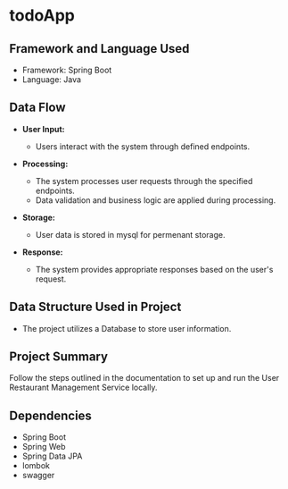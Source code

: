 # todoApp

## Framework and Language Used

- Framework: Spring Boot
- Language: Java

## Data Flow

- **User Input:**
  - Users interact with the system through defined endpoints.
  
- **Processing:**
  - The system processes user requests through the specified endpoints.
  - Data validation and business logic are applied during processing.

- **Storage:**
  - User data is stored in mysql for permenant storage.

- **Response:**
  - The system provides appropriate responses based on the user's request.

## Data Structure Used in Project

- The project utilizes a Database to store user information.


## Project Summary

Follow the steps outlined in the documentation to set up and run the User Restaurant Management Service locally.

## Dependencies

- Spring Boot
- Spring Web
- Spring Data JPA
- lombok
- swagger

